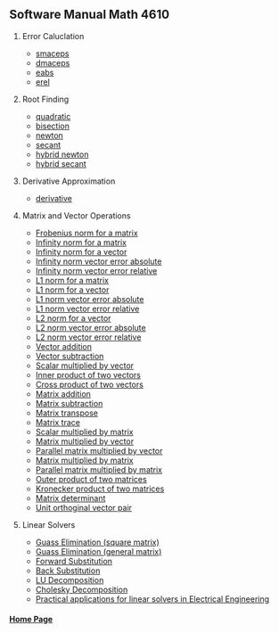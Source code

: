 ## Software Manual Math 4610


1. Error Caluclation
    * [smaceps](https://gbmitchell.github.io/math4610/softwareManual/errorCalculation/smaceps)
    * [dmaceps](https://gbmitchell.github.io/math4610/softwareManual/errorCalculation/dmaceps)
    * [eabs](https://gbmitchell.github.io/math4610/softwareManual/errorCalculation/eabs)
    * [erel](https://gbmitchell.github.io/math4610/softwareManual/errorCalculation/erel)
  
2. Root Finding
    * [quadratic](https://gbmitchell.github.io/math4610/softwareManual/rootFinding/quadratic)
    * [bisection](https://gbmitchell.github.io/math4610/softwareManual/rootFinding/bisection)
    * [newton](https://gbmitchell.github.io/math4610/softwareManual/rootFinding/newton)
    * [secant](https://gbmitchell.github.io/math4610/softwareManual/rootFinding/secant)
    * [hybrid newton](https://gbmitchell.github.io/math4610/softwareManual/rootFinding/hybridNewton)
    * [hybrid secant](https://gbmitchell.github.io/math4610/softwareManual/rootFinding/hybridSecant)
    
3. Derivative Approximation
    * [derivative](https://gbmitchell.github.io/math4610/softwareManual/derivativeApproximation/derivative)
 
4. Matrix and Vector Operations
    * [Frobenius norm for a matrix](https://gbmitchell.github.io/math4610/softwareManual/matrixVectorOperations/Frobenius_norm_matrix)
    * [Infinity norm for a matrix](https://gbmitchell.github.io/math4610/softwareManual/matrixVectorOperations/Infinity_norm_matrix)
    * [Infinity norm for a vector](https://gbmitchell.github.io/math4610/softwareManual/matrixVectorOperations/Infinity_norm_vector)
    * [Infinity norm vector error absolute](https://gbmitchell.github.io/math4610/softwareManual/matrixVectorOperations/Infinity_norm_vector_error_absolute)
    * [Infinity norm vector error relative](https://gbmitchell.github.io/math4610/softwareManual/matrixVectorOperations/Infinity_norm_vector_error_relative)
    * [L1 norm for a matrix](https://gbmitchell.github.io/math4610/softwareManual/matrixVectorOperations/L1_norm_matrix)
    * [L1 norm for a vector](https://gbmitchell.github.io/math4610/softwareManual/matrixVectorOperations/L1_norm_vector)
    * [L1 norm vector error absolute](https://gbmitchell.github.io/math4610/softwareManual/matrixVectorOperations/L1_norm_vector_error_absolute)
    * [L1 norm vector error relative](https://gbmitchell.github.io/math4610/softwareManual/matrixVectorOperations/L1_norm_vector_error_relative)
    * [L2 norm for a vector](https://gbmitchell.github.io/math4610/softwareManual/matrixVectorOperations/L2_norm_vector)
    * [L2 norm vector error absolute](https://gbmitchell.github.io/math4610/softwareManual/matrixVectorOperations/L2_norm_vector_error_absolute)
    * [L2 norm vector error relative](https://gbmitchell.github.io/math4610/softwareManual/matrixVectorOperations/L2_norm_vector_error_relative)
    * [Vector addition](https://gbmitchell.github.io/math4610/softwareManual/matrixVectorOperations/vector_addition)
    * [Vector subtraction](https://gbmitchell.github.io/math4610/softwareManual/matrixVectorOperations/vector_subtraction)
    * [Scalar multiplied by vector](https://gbmitchell.github.io/math4610/softwareManual/matrixVectorOperations/scalarXvector)
    * [Inner product of two vectors](https://gbmitchell.github.io/math4610/softwareManual/matrixVectorOperations/inner_product_vector)
    * [Cross product of two vectors](https://gbmitchell.github.io/math4610/softwareManual/matrixVectorOperations/cross_product_vector)
    * [Matrix addition](https://gbmitchell.github.io/math4610/softwareManual/matrixVectorOperations/matrix_addition)
    * [Matrix subtraction](https://gbmitchell.github.io/math4610/softwareManual/matrixVectorOperations/matrix_subtraction)
    * [Matrix transpose](https://gbmitchell.github.io/math4610/softwareManual/matrixVectorOperations/matrix_transpose)
    * [Matrix trace](https://gbmitchell.github.io/math4610/softwareManual/matrixVectorOperations/matrix_trace)
    * [Scalar multiplied by matrix](https://gbmitchell.github.io/math4610/softwareManual/matrixVectorOperations/scalarXmatrix)
    * [Matrix multiplied by vector](https://gbmitchell.github.io/math4610/softwareManual/matrixVectorOperations/matrixXvector)
    * [Parallel matrix multiplied by vector](https://gbmitchell.github.io/math4610/softwareManual/matrixVectorOperations/parallel_matrixXvector)
    * [Matrix multiplied by matrix](https://gbmitchell.github.io/math4610/softwareManual/matrixVectorOperations/matrixXmatrix)
    * [Parallel matrix multiplied by matrix](https://gbmitchell.github.io/math4610/softwareManual/matrixVectorOperations/parallel_matrixXmatrix)
    * [Outer product of two matrices](https://gbmitchell.github.io/math4610/softwareManual/matrixVectorOperations/outer_product_matrix)
    * [Kronecker product of two matrices](https://gbmitchell.github.io/math4610/softwareManual/matrixVectorOperations/kronecker_product_matrix)
    * [Matrix determinant](https://gbmitchell.github.io/math4610/softwareManual/matrixVectorOperations/matrix_determinant)
    * [Unit orthoginal vector pair](https://gbmitchell.github.io/math4610/softwareManual/matrixVectorOperations/unitOrthog)
 
5. Linear Solvers
    * [Guass Elimination (square matrix)](https://gbmitchell.github.io/math4610/softwareManual/linearSolvers/gaussSquare)
    * [Guass Elimination (general matrix)](https://gbmitchell.github.io/math4610/softwareManual/linearSolvers/gaussGeneral)
    * [Forward Substitution](https://gbmitchell.github.io/math4610/softwareManual/linearSolvers/forwardSub)
    * [Back Substitution](https://gbmitchell.github.io/math4610/softwareManual/linearSolvers/backSub)
    * [LU Decomposition](https://gbmitchell.github.io/math4610/softwareManual/linearSolvers/LU)
    * [Cholesky Decomposition](https://gbmitchell.github.io/math4610/softwareManual/linearSolvers/cholesky)
    * [Practical applications for linear solvers in Electrical Engineering](https://gbmitchell.github.io/math4610/softwareManual/linearSolvers/EEapplications)

  
#### [Home Page](https://gbmitchell.github.io/)

